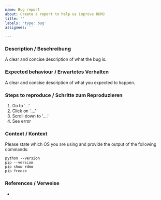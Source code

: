 ```yaml
---
name: Bug report
about: Create a report to help us improve RDMO
title: ''
labels: 'type: bug'
assignees: ''

---
```


### Description / Beschreibung

A clear and concise description of what the bug is.

### Expected behaviour / Erwartetes Verhalten

A clear and concise description of what you expected to happen.

### Steps to reproduce / Schritte zum Reproduzieren

1. Go to '...'
2. Click on '....'
3. Scroll down to '....'
4. See error

### Context / Kontext

Please state which OS you are using and provide the output of the following commands:

```shell
python --version
pip --version
pip show rdmo
pip freeze
```

### References / Verweise

* 
